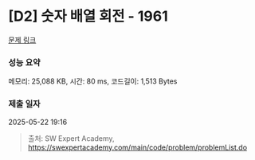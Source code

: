 # [D2] 숫자 배열 회전 - 1961 

[문제 링크](https://swexpertacademy.com/main/code/problem/problemDetail.do?contestProbId=AV5Pq-OKAVYDFAUq) 

### 성능 요약

메모리: 25,088 KB, 시간: 80 ms, 코드길이: 1,513 Bytes

### 제출 일자

2025-05-22 19:16



> 출처: SW Expert Academy, https://swexpertacademy.com/main/code/problem/problemList.do